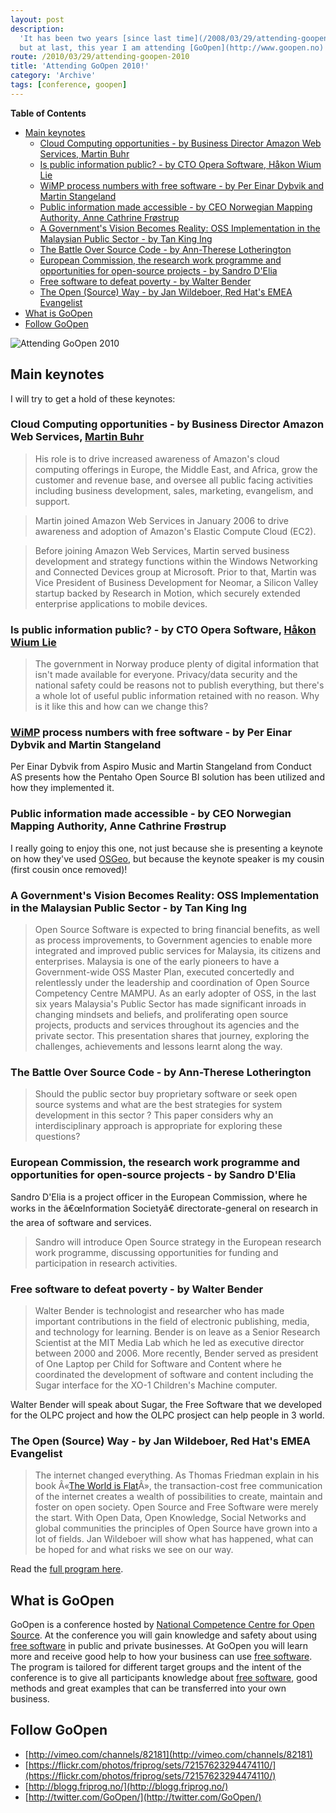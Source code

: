 ```yaml
---
layout: post
description:
  'It has been two years [since last time](/2008/03/29/attending-goopen-2008),
  but at last, this year I am attending [GoOpen](http://www.goopen.no) 2010!'
route: /2010/03/29/attending-goopen-2010
title: 'Attending GoOpen 2010!'
category: 'Archive'
tags: [conference, goopen]
---
```


**Table of Contents**

- [Main keynotes](#main-keynotes)
  - [Cloud Computing opportunities - by Business Director Amazon Web Services, Martin Buhr](#cloud-computing-opportunities---by-business-director-amazon-web-services-martin-buhr)
  - [Is public information public? - by CTO Opera Software, Håkon Wium Lie](#is-public-information-public---by-cto-opera-software-håkon-wium-lie)
  - [WiMP process numbers with free software - by Per Einar Dybvik and Martin Stangeland](#wimp-process-numbers-with-free-software---by-per-einar-dybvik-and-martin-stangeland)
  - [Public information made accessible - by CEO Norwegian Mapping Authority, Anne Cathrine Frøstrup](#public-information-made-accessible---by-ceo-norwegian-mapping-authority-anne-cathrine-frøstrup)
  - [A Government's Vision Becomes Reality: OSS Implementation in the Malaysian Public Sector - by Tan King Ing](#a-governments-vision-becomes-reality-oss-implementation-in-the-malaysian-public-sector---by-tan-king-ing)
  - [The Battle Over Source Code - by Ann-Therese Lotherington](#the-battle-over-source-code---by-ann-therese-lotherington)
  - [European Commission, the research work programme and opportunities for open-source projects - by Sandro D'Elia](#european-commission-the-research-work-programme-and-opportunities-for-open-source-projects---by-sandro-delia)
  - [Free software to defeat poverty - by Walter Bender](#free-software-to-defeat-poverty---by-walter-bender)
  - [The Open (Source) Way - by Jan Wildeboer, Red Hat's EMEA Evangelist](#the-open-source-way---by-jan-wildeboer-red-hats-emea-evangelist)
- [What is GoOpen](#what-is-goopen)
- [Follow GoOpen](#follow-goopen)

![Attending GoOpen 2010](/assets/img/blog/imgc4928b9eb8ca15678b567d7c5864c1f0.webp)

## Main keynotes

I will try to get a hold of these keynotes:

### Cloud Computing opportunities - by Business Director Amazon Web Services, [Martin Buhr](http://lu.linkedin.com/in/martinbuhr)

> His role is to drive increased awareness of Amazon's cloud computing offerings
> in Europe, the Middle East, and Africa, grow the customer and revenue base,
> and oversee all public facing activities including business development,
> sales, marketing, evangelism, and support.

> Martin joined Amazon Web Services in January 2006 to drive awareness and
> adoption of Amazon's Elastic Compute Cloud (EC2).

> Before joining Amazon Web Services, Martin served business development and
> strategy functions within the Windows Networking and Connected Devices group
> at Microsoft. Prior to that, Martin was Vice President of Business Development
> for Neomar, a Silicon Valley startup backed by Research in Motion, which
> securely extended enterprise applications to mobile devices.

### Is public information public? - by CTO Opera Software, [Håkon Wium Lie](http://people.opera.com/howcome/)

> The government in Norway produce plenty of digital information that isn't made
> available for everyone. Privacy/data security and the national safety could be
> reasons not to publish everything, but there's a whole lot of useful public
> information retained with no reason. Why is it like this and how can we change
> this?

### [WiMP](http://wimp.no/) process numbers with free software - by Per Einar Dybvik and Martin Stangeland

Per Einar Dybvik from Aspiro Music and Martin Stangeland from Conduct AS
presents how the Pentaho Open Source BI solution has been utilized and how they
implemented it.

### Public information made accessible - by CEO Norwegian Mapping Authority, Anne Cathrine Fr&oslash;strup

I really going to enjoy this one, not just because she is presenting a keynote
on how they've used [OSGeo](http://www.osgeo.org/), but because the keynote
speaker is my cousin (first cousin once removed)!

### A Government's Vision Becomes Reality: OSS Implementation in the Malaysian Public Sector - by Tan King Ing

> Open Source Software is expected to bring financial benefits, as well as
> process improvements, to Government agencies to enable more integrated and
> improved public services for Malaysia, its citizens and enterprises. Malaysia
> is one of the early pioneers to have a Government-wide OSS Master Plan,
> executed concertedly and relentlessly under the leadership and coordination of
> Open Source Competency Centre MAMPU. As an early adopter of OSS, in the last
> six years Malaysia's Public Sector has made significant inroads in changing
> mindsets and beliefs, and proliferating open source projects, products and
> services throughout its agencies and the private sector. This presentation
> shares that journey, exploring the challenges, achievements and lessons learnt
> along the way.

### The Battle Over Source Code - by Ann-Therese Lotherington

> Should the public sector buy proprietary software or seek open source systems
> and what are the best strategies for system development in this sector ? This
> paper considers why an interdisciplinary approach is appropriate for exploring
> these questions?

### European Commission, the research work programme and opportunities for open-source projects - by Sandro D'Elia

Sandro D'Elia is a project officer in the European Commission, where he works in
the â€œInformation Societyâ€ directorate-general on research in the area of
software and services.

> Sandro will introduce Open Source strategy in the European research work
> programme, discussing opportunities for funding and participation in research
> activities.

### Free software to defeat poverty - by Walter Bender

> Walter Bender is technologist and researcher who has made important
> contributions in the field of electronic publishing, media, and technology for
> learning. Bender is on leave as a Senior Research Scientist at the MIT Media
> Lab which he led as executive director between 2000 and 2006. More recently,
> Bender served as president of One Laptop per Child for Software and Content
> where he coordinated the development of software and content including the
> Sugar interface for the XO-1 Children's Machine computer.

Walter Bender will speak about Sugar, the Free Software that we developed for
the OLPC project and how the OLPC prosject can help people in 3 world.

### The Open (Source) Way - by Jan Wildeboer, Red Hat's EMEA Evangelist

> The internet changed everything. As Thomas Friedman explain in his book
> Â«<a class="ph" target="_blank" rel="noopener noreferrer" href="https://en.wikipedia.org/wiki/The_World_Is_Flat">The
> World is Flat</a>Â», the transaction-cost free communication of the internet
> creates a wealth of possibilities to create, maintain and foster on open
> society. Open Source and Free Software were merely the start. With Open Data,
> Open Knowledge, Social Networks and global communities the principles of Open
> Source have grown into a lot of fields. Jan Wildeboer will show what has
> happened, what can be hoped for and what risks we see on our way.

Read the
<a class="ph" target="_blank" rel="noopener noreferrer" href="http://www.goopen.no/program/">full
program here</a>.

## What is GoOpen

GoOpen is a conference hosted by
<a class="ph" target="_blank" rel="noopener noreferrer" href="http://blogg.friprog.no/">National
Competence Centre for Open Source</a>. At the conference you will gain knowledge
and safety about using
<a class="ph" target="_blank" rel="noopener noreferrer" href="http://www.gnu.org/philosophy/free-sw.html">free
software</a> in public and private businesses. At GoOpen you will learn more and
receive good help to how your business can use
<a class="ph" target="_blank" rel="noopener noreferrer" href="http://www.gnu.org/philosophy/free-sw.html">free
software</a>. The program is tailored for different target groups and the intent
of the conference is to give all participants knowledge about
<a class="ph" target="_blank" rel="noopener noreferrer" href="http://www.gnu.org/philosophy/free-sw.html">free
software</a>, good methods and great examples that can be transferred into your
own business.

## Follow GoOpen

- [http://vimeo.com/channels/82181](http://vimeo.com/channels/82181)
- [https://flickr.com/photos/friprog/sets/72157623294474110/](https://flickr.com/photos/friprog/sets/72157623294474110/)
- [http://blogg.friprog.no/](http://blogg.friprog.no/)
- [http://twitter.com/GoOpen/](http://twitter.com/GoOpen/)
